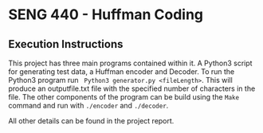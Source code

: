 # SENG 440 - Huffman Coding
## Execution Instructions
This project has three main programs contained within it. A Python3 script for generating test data, a Huffman encoder and Decoder. To run the Python3 program run 
``` Python3 generator.py <fileLength>```. This will produce an outputfile.txt file with the specified number of characters in the file.
The other components of the program can be build using the ```Make``` command and run with ```./encoder``` and ```./decoder```.

All other details can be found in the project report.
